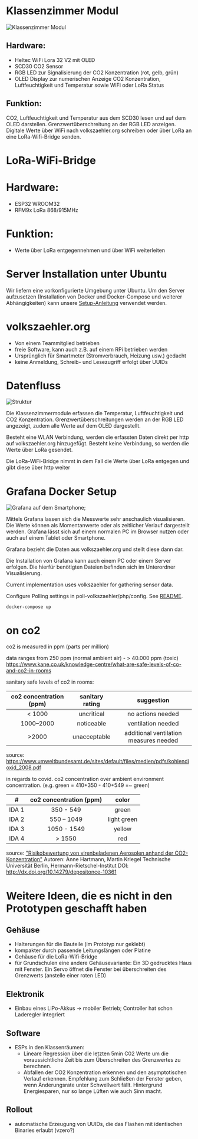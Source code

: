 # Klassenzimmer Modul

![Klassenzimmer Modul](docs/Klassenzimmermodul.jpg)

## Hardware:
- Heltec WiFi Lora 32 V2 mit OLED
- SCD30 CO2 Sensor
- RGB LED zur Signalisierung der CO2 Konzentration (rot, gelb, grün)
- OLED Display zur numerischen Anzeige CO2 Konzentration, Luftfeuchtigkeit und Temperatur sowie WiFi oder LoRa Status

## Funktion:
  CO2, Luftfeuchtigkeit und Temperatur aus dem SCD30 lesen und
  auf dem OLED darstellen. Grenzwertüberschreitung an der RGB LED anzeigen.
  Digitale Werte über WiFi nach volkszaehler.org schreiben oder über LoRa
  an eine LoRa-Wifi-Bridge senden.

# LoRa-WiFi-Bridge

# Hardware:
- ESP32 WROOM32
- RFM9x LoRa 868/915MHz

# Funktion:
- Werte über LoRa entgegennehmen und über WiFi weiterleiten

# Server Installation unter Ubuntu

Wir liefern eine vorkonfigurierte Umgebung unter Ubuntu. Um den Server aufzusetzen (Installation von Docker und Docker-Compose und weiterer Abhängigkeiten) kann unsere [Setup-Anleitung](SETUP-Server.md) verwendet werden.

# volkszaehler.org

- Von einem Teammitglied betrieben
- freie Software, kann auch z.B. auf einem RPi betrieben werden
- Ursprünglich für Smartmeter (Stromverbrauch, Heizung usw.) gedacht
- keine Anmeldung, Schreib- und Lesezugriff erfolgt über UUIDs

# Datenfluss

![Struktur](docs/Struktur.jpg)

Die Klassenzimmermodule erfassen die Temperatur, Luftfeuchtigkeit und CO2 Konzentration.
Grenzwertüberschreitungen werden an der RGB LED angezeigt, zudem alle Werte auf dem OLED dargestellt.

Besteht eine WLAN Verbindung, werden die erfassten Daten direkt per http auf volkszaehler.org hinzugefügt.
Besteht keine Verbindung, so werden die Werte über LoRa gesendet.

Die LoRa-WiFi-Bridge nimmt in dem Fall die Werte über LoRa entgegen und gibt diese über http weiter

# Grafana Docker Setup

![Grafana auf dem Smartphone](docs/Grafana_Handy.png);

Mittels Grafana lassen sich die Messwerte sehr anschaulich visualisieren. Die Werte können als Momentanwerte
oder als zeitlicher Verlauf dargestellt werden. Grafana lässt sich auf einem normalen PC im Browser nutzen oder
auch auf einem Tablet oder Smartphone.

Grafana bezieht die Daten aus volkszaehler.org und stellt diese dann dar. 

Die Installation von Grafana kann auch einem PC oder einem Server erfolgen. Die hierfür benötigten Dateien befinden
sich im Unterordner Visualisierung.

Current implementation uses volkszaehler for gathering sensor data.

Configure Polling settings in poll-volkszaehler/php/config. See [README](poll-volkszaehler/README.md).

```
docker-compose up
```

# on co2

co2 is measured in ppm (parts per million)


data ranges from 250 ppm (normal ambient air) - > 40.000 ppm (toxic) 
https://www.kane.co.uk/knowledge-centre/what-are-safe-levels-of-co-and-co2-in-rooms


sanitary safe levels of co2 in rooms:

| co2 concentration (ppm) | sanitary rating | suggestion                       |
|:-------------:|:-------------------:|:--------------------------------------:|
| < 1000        | uncritical          | no actions needed                      |
| 1000–2000     | noticeable          | ventilation needed                     |
| >2000         | unacceptable        | additional ventilation measures needed |

source: https://www.umweltbundesamt.de/sites/default/files/medien/pdfs/kohlendioxid_2008.pdf

in regards to covid. co2 concentration over ambient environment concentration. (e.g. green = 410+350 - 410+549 =~ green)

| #     | co2 concentration (ppm) | color       |
|:-----:|:-----------------------:|:-----------:|
| IDA 1 |  350 - 549              | green       |
| IDA 2 |  550 – 1049             | light green |
| IDA 3 | 1050 - 1549             | yellow      |
| IDA 4 | > 1550                  | red         |

source: ["Risikobewertung von virenbeladenen Aerosolen anhand der CO2-Konzentration"](co2-colors.png)
Autoren: Anne Hartmann, Martin Kriegel
Technische Universität Berlin, Hermann-Rietschel-Institut
DOI: http://dx.doi.org/10.14279/depositonce-10361

# Weitere Ideen, die es nicht in den Prototypen geschafft haben

## Gehäuse
- Halterungen für die Bauteile (im Prototyp nur geklebt)
- kompakter durch passende Leitungslängen oder Platine
- Gehäuse für die LoRa-Wifi-Bridge
- für Grundschulen eine andere Gehäusevariante: Ein 3D gedrucktes Haus mit Fenster. Ein Servo öffnet die Fenster bei überschreiten des Grenzwerts (anstelle einer roten LED)

## Elektronik
- Einbau eines LiPo-Akkus → mobiler Betrieb; Controller hat schon Laderegler integriert

## Software
- ESPs in den Klassenräumen:
  * Lineare Regression über die letzten 5min C02 Werte um die voraussichtliche Zeit bis zum Überschreiten des Grenzwertes zu berechnen.
  * Abfallen der CO2 Konzentration erkennen und den asymptotischen Verlauf erkennen. Empfehlung zum Schließen der Fenster geben, wenn Änderungsrate unter Schwellwert fällt. Hintergrund Energiesparen, nur so lange Lüften wie auch Sinn macht.

## Rollout
- automatische Erzeugung von UUIDs, die das Flashen mit identischen Binaries erlaubt (vzero?)
